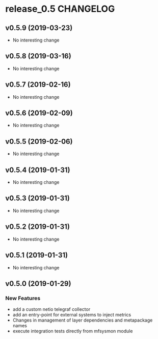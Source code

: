 # release_0.5 CHANGELOG



## v0.5.9 (2019-03-23)

- No interesting change


## v0.5.8 (2019-03-16)

- No interesting change


## v0.5.7 (2019-02-16)

- No interesting change


## v0.5.6 (2019-02-09)

- No interesting change


## v0.5.5 (2019-02-06)

- No interesting change


## v0.5.4 (2019-01-31)

- No interesting change


## v0.5.3 (2019-01-31)

- No interesting change


## v0.5.2 (2019-01-31)

- No interesting change


## v0.5.1 (2019-01-31)

- No interesting change


## v0.5.0 (2019-01-29)

### New Features
- add a custom netio telegraf collector
- add an entry-point for external systems to inject metrics
- Changes in management of layer dependencies and metapackage names
- execute integration tests directly from mfsysmon module






